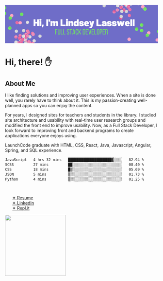 [![Lindsey's GitHub Banner](./README-image.png)](http://lindseylasswell.com)

# Hi, there! &#9995;

## About Me
I like finding solutions and improving user experiences. When a site is done well, you rarely have to think about it. This is my passion-creating well-planned apps so you can enjoy the content.

For years, I designed sites for teachers and students in the library. I studied site architecture and usability with real-time user research groups and modified the front end to improve usability. Now, as a Full Stack Developer, I look forward to improving front and backend programs to create applications everyone enjoys using. 

LaunchCode graduate with HTML, CSS, React, Java, Javascript, Angular, Spring, and SQL experience. 
<br>
<!--START_SECTION:waka-->
```text
JavaScript   4 hrs 32 mins   ████████████████████▓░░░░   82.94 % 
SCSS         27 mins         ██░░░░░░░░░░░░░░░░░░░░░░░   08.40 % 
CSS          18 mins         █▒░░░░░░░░░░░░░░░░░░░░░░░   05.69 % 
JSON         5 mins          ▒░░░░░░░░░░░░░░░░░░░░░░░░   01.73 % 
Python       4 mins          ▒░░░░░░░░░░░░░░░░░░░░░░░░   01.25 % 
```
<!--END_SECTION:waka-->
<br>
   <ul>
      <a href="https://docs.google.com/document/d/1EZRaRhToQ2cdHuT53qrAlrjwHFEnu315GehuxDlN-0Y/edit?usp=sharing">&#10036; Resume</a> <br>
      <a href="https://www.linkedin.com/in/llasswell/">&#10036; LinkedIn</a> <br>
      <a href="https://replit.com/@handfulofkeyz/">&#10036; Repl.it</a> <br>
    </ul>

<img align="center" width="200" height="200" src="https://media.giphy.com/media/13HBDT4QSTpveU/giphy.gif">


  </body>
</html>
